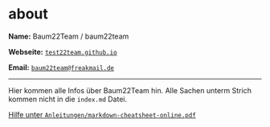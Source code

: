 # about

**Name:** Baum22Team / baum22team

**Webseite:** [`test22team.github.io`](https://test22team.github.io)

**Email:** [`baum22team@freakmail.de`](mailto:baum22team@freakmail.de)

------------------------------------------------------------------------------------------------------------------------------------------------------------------

Hier kommen alle Infos über Baum22Team hin. Alle Sachen unterm Strich kommen nicht in die `index.md` Datei.

[Hilfe unter `Anleitungen/markdown-cheatsheet-online.pdf`](https://github.com/test22team/Anleitungen/blob/main/markdown-cheatsheet-online.pdf)
